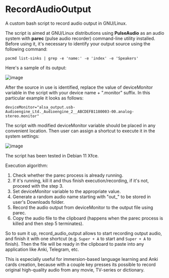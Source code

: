 # RecordAudioOutput
A custom bash script to record audio output in GNU/Linux.

The script is aimed at GNU/Linux distributions using **PulseAudio** as an audio system with **parec** (pulse audio recorder) command-line utility installed.
Before using it, it's necessary to identify your output source using the following command:

`pacmd list-sinks | grep -e 'name:' -e 'index' -e 'Speakers'`

Here's a sample of its output:

![image](https://user-images.githubusercontent.com/8045344/202847775-7b07fb32-623c-45ef-ba61-5ff13fa3896d.png)

After the source in use is identified, replace the value of deviceMonitor variable in the script with your device name + ".monitor" suffix.
In this particular example it looks as follows:

`deviceMonitor="alsa_output.usb-Audioengine_Ltd._Audioengine_2__ABCDEFB1180003-00.analog-stereo.monitor"`

The script with modified deviceMonitor variable should be placed in any convenient location.
Then user can assign a shortcut to execute it in the system settings:

![image](https://user-images.githubusercontent.com/8045344/202848531-43ae65c7-8a83-4bb1-935e-cdce79231c11.png)

The script has been tested in Debian 11 Xfce. 

Execution algorithm:
1. Check whether the parec process is already running.
2. If it's running, kill it and thus finish execution/recording, if it's not, proceed with the step 3.
3. Set deviceMonitor variable to the appropriate value.
4. Generate a random audio name starting with "out_" to be stored in user's Downloads folder.
5. Record the audio output from deviceMonitor to the output file using parec.
6. Copy the audio file to the clipboard (happens when the parec process is killed and then step 5 terminates).

So to sum it up, record_audio_output allows to start recording output audio, and finish it with one shortcut (e.g. `Super + A` to start and `Super + A` to finish).
Then the file will be ready in the clipboard to paste into any application like Anki, Telegram, etc.

This is especially useful for immersion-based language learning and Anki cards creation, because with a couple key presses its possible to record original high-quality audio from any movie, TV-series or dictionary.
